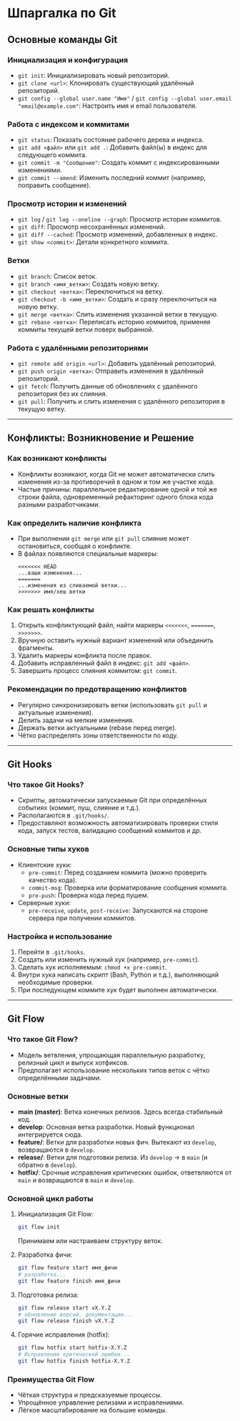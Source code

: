 # Шпаргалка по Git

## Основные команды Git

### Инициализация и конфигурация
- `git init`: Инициализировать новый репозиторий.
- `git clone <url>`: Клонировать существующий удалённый репозиторий.
- `git config --global user.name "Имя"` / `git config --global user.email "email@example.com"`: Настроить имя и email пользователя.

### Работа с индексом и коммитами
- `git status`: Показать состояние рабочего дерева и индекса.
- `git add <файл>` или `git add .`: Добавить файл(ы) в индекс для следующего коммита.
- `git commit -m "Сообщение"`: Создать коммит с индексированными изменениями.
- `git commit --amend`: Изменить последний коммит (например, поправить сообщение).

### Просмотр истории и изменений
- `git log` / `git log --oneline --graph`: Просмотр истории коммитов.
- `git diff`: Просмотр несохранённых изменений.
- `git diff --cached`: Просмотр изменений, добавленных в индекс.
- `git show <commit>`: Детали конкретного коммита.

### Ветки
- `git branch`: Список веток.
- `git branch <имя_ветки>`: Создать новую ветку.
- `git checkout <ветка>`: Переключиться на ветку.
- `git checkout -b <имя_ветки>`: Создать и сразу переключиться на новую ветку.
- `git merge <ветка>`: Слить изменения указанной ветки в текущую.
- `git rebase <ветка>`: Переписать историю коммитов, применяя коммиты текущей ветки поверх выбранной.

### Работа с удалёнными репозиториями
- `git remote add origin <url>`: Добавить удалённый репозиторий.
- `git push origin <ветка>`: Отправить изменения в удалённый репозиторий.
- `git fetch`: Получить данные об обновлениях с удалённого репозитория без их слияния.
- `git pull`: Получить и слить изменения с удалённого репозитория в текущую ветку.

---

## Конфликты: Возникновение и Решение

### Как возникают конфликты
- Конфликты возникают, когда Git не может автоматически слить изменения из-за противоречий в одном и том же участке кода.
- Частые причины: параллельное редактирование одной и той же строки файла, одновременный рефакторинг одного блока кода разными разработчиками.

### Как определить наличие конфликта
- При выполнении `git merge` или `git pull` слияние может остановиться, сообщая о конфликте.
- В файлах появляются специальные маркеры:
  ``` 
  <<<<<<< HEAD
  ...ваши изменения...
  =======
  ...изменения из сливаемой ветки...
  >>>>>>> имя/хеш ветки
  ```
  
### Как решать конфликты
1. Открыть конфликтующий файл, найти маркеры `<<<<<<<`, `=======`, `>>>>>>>`.
2. Вручную оставить нужный вариант изменений или объединить фрагменты.
3. Удалить маркеры конфликта после правок.
4. Добавить исправленный файл в индекс: `git add <файл>`.
5. Завершить процесс слияния коммитом: `git commit`.

### Рекомендации по предотвращению конфликтов
- Регулярно синхронизировать ветки (использовать `git pull` и актуальные изменения).
- Делить задачи на мелкие изменения.
- Держать ветки актуальными (rebase перед merge).
- Чётко распределять зоны ответственности по коду.

---

## Git Hooks

### Что такое Git Hooks?
- Скрипты, автоматически запускаемые Git при определённых событиях (коммит, пуш, слияние и т.д.).
- Располагаются в `.git/hooks/`.
- Предоставляют возможность автоматизировать проверки стиля кода, запуск тестов, валидацию сообщений коммитов и др.

### Основные типы хуков
- Клиентские хуки:
  - `pre-commit`: Перед созданием коммита (можно проверить качество кода).
  - `commit-msg`: Проверка или форматирование сообщения коммита.
  - `pre-push`: Проверка кода перед пушем.
- Серверные хуки:
  - `pre-receive`, `update`, `post-receive`: Запускаются на стороне сервера при получении коммитов.

### Настройка и использование
1. Перейти в `.git/hooks`.
2. Создать или изменить нужный хук (например, `pre-commit`).
3. Сделать хук исполняемым: `chmod +x pre-commit`.
4. Внутри хука написать скрипт (Bash, Python и т.д.), выполняющий необходимые проверки.
5. При последующем коммите хук будет выполнен автоматически.

---

## Git Flow

### Что такое Git Flow?
- Модель ветвления, упрощающая параллельную разработку, релизный цикл и выпуск хотфиксов.
- Предполагает использование нескольких типов веток с чётко определёнными задачами.

### Основные ветки
- **main (master)**: Ветка конечных релизов. Здесь всегда стабильный код.
- **develop**: Основная ветка разработки. Новый функционал интегрируется сюда.
- **feature/**: Ветки для разработки новых фич. Вытекают из `develop`, возвращаются в `develop`.
- **release/**: Ветки для подготовки релиза. Из `develop` → в `main` (и обратно в `develop`).
- **hotfix/**: Срочные исправления критических ошибок, ответвляются от `main` и возвращаются в `main` и `develop`.

### Основной цикл работы
1. Инициализация Git Flow:
   ```bash
   git flow init
   ```
   Принимаем или настраиваем структуру веток.
   
2. Разработка фичи:
   ```bash
   git flow feature start имя_фичи
   # разработка...
   git flow feature finish имя_фичи
   ```
   
3. Подготовка релиза:
   ```bash
   git flow release start vX.Y.Z
   # обновление версий, документации...
   git flow release finish vX.Y.Z
   ```
   
4. Горячие исправления (hotfix):
   ```bash
   git flow hotfix start hotfix-X.Y.Z
   # Исправление критической ошибки...
   git flow hotfix finish hotfix-X.Y.Z
   ```

### Преимущества Git Flow
- Чёткая структура и предсказуемые процессы.
- Упрощённое управление релизами и исправлениями.
- Лёгкое масштабирование на большие команды.


